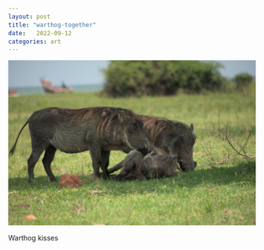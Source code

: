 ```yaml
---
layout: post
title: "warthog-together"
date:   2022-09-12
categories: art
---
```


![warthog-together](/img/arts/uganda/warthog-together.jpg)

<span class='image-details'>
Warthog kisses
</span>
